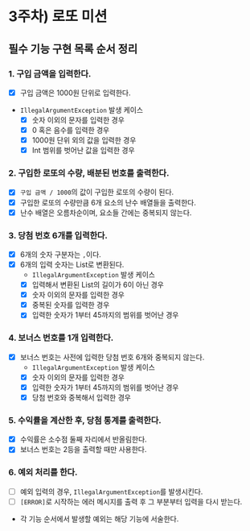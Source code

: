 # 3주차) 로또 미션

## 필수 기능 구현 목록 순서 정리

### 1. 구입 금액을 입력한다.
- [x] 구입 금액은 1000원 단위로 입력한다.
- ``IllegalArgumentException`` 발생 케이스
  - [x] 숫자 이외의 문자를 입력한 경우
  - [x] 0 혹은 음수를 입력한 경우
  - [x] 1000원 단위 외의 값을 입력한 경우
  - [x] Int 범위를 벗어난 값을 입력한 경우

### 2. 구입한 로또의 수량, 배분된 번호를 출력한다.
- [x] ``구입 금액 / 1000``의 값이 구입한 로또의 수량이 된다.
- [x] 구입한 로또의 수량만큼 6개 요소의 난수 배열들을 출력한다.
- [x] 난수 배열은 오름차순이며, 요소들 간에는 중복되지 않는다.

### 3. 당첨 번호 6개를 입력한다.
- [x] 6개의 숫자 구분자는 ``,``이다.
- [x] 6개의 입력 숫자는 List<Integer>로 변환된다.
  - ``IllegalArgumentException`` 발생 케이스
  - [x] 입력해서 변환된 List<Integer>의 길이가 6이 아닌 경우
  - [x] 숫자 이외의 문자를 입력한 경우
  - [x] 중복된 숫자를 입력한 경우
  - [x] 입력한 숫자가 1부터 45까지의 범위를 벗어난 경우

### 4. 보너스 번호를 1개 입력한다.
- [x] 보너스 번호는 사전에 입력한 당첨 번호 6개와 중복되지 않는다.
  - ``IllegalArgumentException`` 발생 케이스
  - [x] 숫자 이외의 문자를 입력한 경우
  - [x] 입력한 숫자가 1부터 45까지의 범위를 벗어난 경우
  - [x] 당첨 번호와 중복해서 입력한 경우

### 5. 수익률을 계산한 후, 당첨 통계를 출력한다.
- [x] 수익률은 소수점 둘째 자리에서 반올림한다.
- [x] 보너스 번호는 2등을 출력할 때만 사용한다.

### 6. 예외 처리를 한다.
- [ ] 예외 입력의 경우, ``IllegalArgumentException``를 발생시킨다.
- [ ] ``[ERROR]``로 시작하는 에러 메시지를 출력 후 그 부분부터 입력을 다시 받는다.
- 각 기능 순서에서 발생할 예외는 해당 기능에 서술한다.